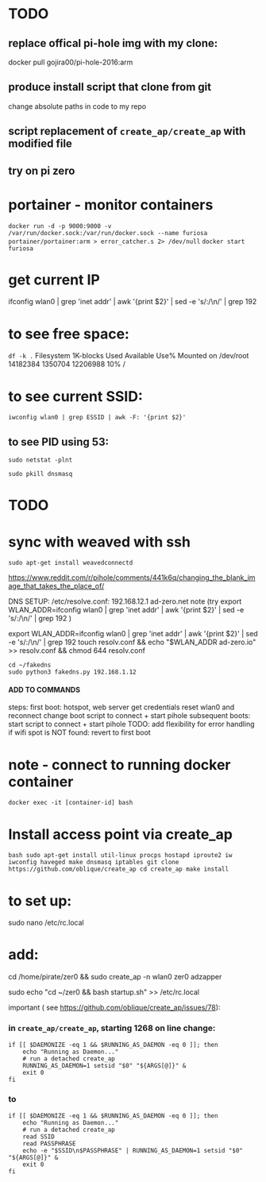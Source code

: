 

# TODO

## replace offical pi-hole img with my clone:
docker pull gojira00/pi-hole-2016:arm

## produce install script that clone from git
change absolute paths in code to my repo

## script replacement of `create_ap/create_ap` with modified file

## try on pi zero

# portainer - monitor containers
`docker run -d -p 9000:9000 -v /var/run/docker.sock:/var/run/docker.sock --name furiosa portainer/portainer:arm > error_catcher.s 2> /dev/null`
`docker start furiosa`

# get current IP
 ifconfig wlan0 | grep 'inet addr' | awk '{print $2}' | sed -e 's/:/\n/' | grep 192


# to see free space: 
`df -k .`
Filesystem     1K-blocks    Used Available Use% Mounted on
/dev/root       14182384 1350704  12206988  10% /

# to see current SSID:
` iwconfig wlan0 | grep ESSID | awk -F: '{print $2}' `


## to see PID using 53: 
`sudo netstat -plnt`

`sudo pkill dnsmasq`

# TODO
# sync with weaved with ssh 
`sudo apt-get install weavedconnectd`

https://www.reddit.com/r/pihole/comments/441k6q/changing_the_blank_image_that_takes_the_place_of/


DNS SETUP:
    /etc/resolve.conf:
    192.168.12.1 ad-zero.net
        note (try 
        export WLAN_ADDR=ifconfig wlan0 | grep 'inet addr' | awk '{print $2}' | sed -e 's/:/\n/' | grep 192
        )

export WLAN_ADDR=ifconfig wlan0 | grep 'inet addr' | awk '{print $2}' | sed -e 's/:/\n/' | grep 192
touch resolv.conf && echo "$WLAN_ADDR ad-zero.io" >> resolv.conf && chmod 644 resolv.conf



    cd ~/fakedns
    sudo python3 fakedns.py 192.168.1.12   
#### ADD TO COMMANDS     







steps:
    first boot:
        hotspot, web server
        get credentials
        reset wlan0 and reconnect
        change boot script to connect + start pihole
    subsequent boots:
        start script to connect + start pihole
TODO:
    add flexibility for error handling
    if wifi spot is NOT found: revert to first boot 



# note - connect to running docker container
`docker exec -it [container-id] bash`



# Install access point via create_ap
``bash
sudo apt-get install util-linux procps hostapd iproute2 iw iwconfig haveged make dnsmasq iptables
git clone https://github.com/oblique/create_ap
cd create_ap
make install 
``

# to set up:
sudo nano /etc/rc.local
# add:
cd /home/pirate/zer0 && sudo create_ap -n wlan0 zer0 adzapper



sudo echo "cd ~/zer0 && bash startup.sh" >> /etc/rc.local


important ( see https://github.com/oblique/create_ap/issues/78): 



### in `create_ap/create_ap`, starting 1268 on line change:
```
if [[ $DAEMONIZE -eq 1 && $RUNNING_AS_DAEMON -eq 0 ]]; then
    echo "Running as Daemon..."
    # run a detached create_ap
    RUNNING_AS_DAEMON=1 setsid "$0" "${ARGS[@]}" &
    exit 0
fi
```
### to
```
if [[ $DAEMONIZE -eq 1 && $RUNNING_AS_DAEMON -eq 0 ]]; then
    echo "Running as Daemon..."
    # run a detached create_ap
    read SSID
    read PASSPHRASE
    echo -e "$SSID\n$PASSPHRASE" | RUNNING_AS_DAEMON=1 setsid "$0" "${ARGS[@]}" &
    exit 0
fi 
```


